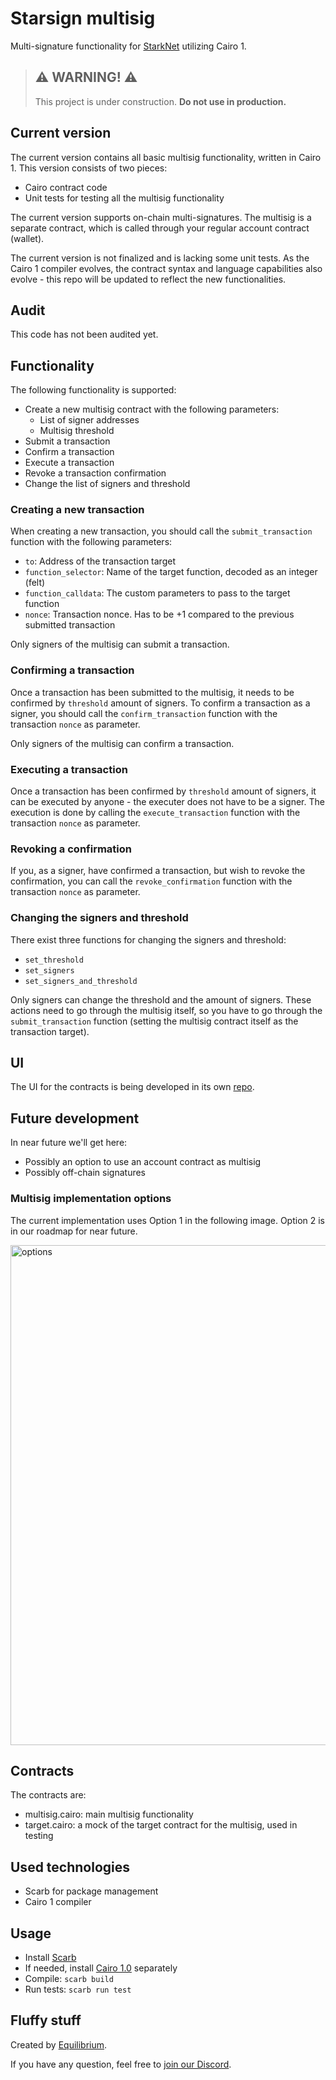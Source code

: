 # Starsign multisig

Multi-signature functionality for [StarkNet](https://starknet.io/what-is-starknet) utilizing Cairo 1.

> ## ⚠️ WARNING! ⚠️
>
> This project is under construction.
> **Do not use in production.**

## Current version

The current version contains all basic multisig functionality, written in Cairo 1. This version consists of two pieces:

- Cairo contract code
- Unit tests for testing all the multisig functionality

The current version supports on-chain multi-signatures. The multisig is a separate contract, which is called through your regular account contract (wallet).

The current version is not finalized and is lacking some unit tests. As the Cairo 1 compiler evolves, the contract syntax and language capabilities also evolve - this repo will be updated to reflect the new functionalities.

## Audit

This code has not been audited yet.

## Functionality

The following functionality is supported:

- Create a new multisig contract with the following parameters:
  - List of signer addresses
  - Multisig threshold
- Submit a transaction
- Confirm a transaction
- Execute a transaction
- Revoke a transaction confirmation
- Change the list of signers and threshold

### Creating a new transaction

When creating a new transaction, you should call the `submit_transaction` function with the following parameters:

- `to`: Address of the transaction target
- `function_selector`: Name of the target function, decoded as an integer (felt)
- `function_calldata`: The custom parameters to pass to the target function
- `nonce`: Transaction nonce. Has to be +1 compared to the previous submitted transaction

Only signers of the multisig can submit a transaction.

### Confirming a transaction

Once a transaction has been submitted to the multisig, it needs to be confirmed by `threshold` amount of signers. To confirm a transaction as a signer, you should call the `confirm_transaction` function with the transaction `nonce` as parameter.

Only signers of the multisig can confirm a transaction.

### Executing a transaction

Once a transaction has been confirmed by `threshold` amount of signers, it can be executed by anyone - the executer does not have to be a signer. The execution is done by calling the `execute_transaction` function with the transaction `nonce` as parameter.

### Revoking a confirmation

If you, as a signer, have confirmed a transaction, but wish to revoke the confirmation, you can call the `revoke_confirmation` function with the transaction `nonce` as parameter.

### Changing the signers and threshold

There exist three functions for changing the signers and threshold:

- `set_threshold`
- `set_signers`
- `set_signers_and_threshold`

Only signers can change the threshold and the amount of signers. These actions need to go through the multisig itself, so you have to go through the `submit_transaction` function (setting the multisig contract itself as the transaction target).

## UI

The UI for the contracts is being developed in its own [repo](https://github.com/eqlabs/starknet-multisig-ui).

## Future development

In near future we'll get here:

- Possibly an option to use an account contract as multisig
- Possibly off-chain signatures

### Multisig implementation options

The current implementation uses Option 1 in the following image. Option 2 is in our roadmap for near future.

<img src="multisig_options.png" alt="options" width="800"/>

## Contracts

The contracts are:

- multisig.cairo: main multisig functionality
- target.cairo: a mock of the target contract for the multisig, used in testing

## Used technologies

- Scarb for package management
- Cairo 1 compiler

## Usage

- Install [Scarb](https://docs.swmansion.com/scarb)
- If needed, install [Cairo 1.0](https://github.com/auditless/cairo-template) separately
- Compile: `scarb build`
- Run tests: `scarb run test`

## Fluffy stuff

Created by [Equilibrium](https://equilibrium.co).

If you have any question, feel free to [join our Discord](https://discord.gg/BZbrRbSd2f).
